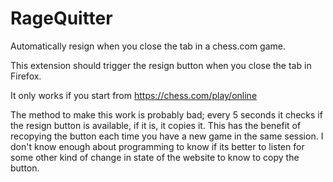 # RageQuitter
Automatically resign when you close the tab in a chess.com game.

This extension should trigger the resign button when you close the tab in Firefox.

It only works if you start from https://chess.com/play/online

The method to make this work is probably bad; every 5 seconds it checks if the resign button is available, if it is, it copies it. This has the benefit of recopying the button each time you have a new game in the same session. I don't know enough about programming to know if its better to listen for some other kind of change in state of the website to know to copy the button. 
